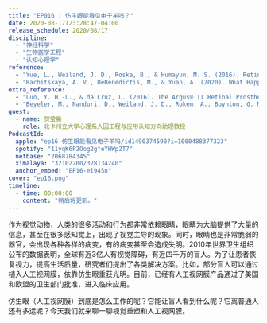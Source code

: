 ```yaml
---
title: "EP016 | 仿生眼能看见电子羊吗？"
date: 2020-08-17T23:28:47-04:00
release_schedule: 2020/08/17
discipline:
  - "神经科学"
  - "生物医学工程"
  - "认知心理学"
reference:
  - "Yue, L., Weiland, J. D., Roska, B., & Humayun, M. S. (2016). Retinal stimulation strategies to restore vision: Fundamentals and systems. Progress in Retinal and Eye Research. https://doi.org/10.1016/j.preteyeres.2016.05.002"
  - "Rachitskaya, A. V., DeBenedictis, M., & Yuan, A. (2020). What Happened to Retinal Prostheses? Retina, 40(5), 803–804. https://doi.org/10.1097/IAE.0000000000002818"
extra_reference:
  - "Luo, Y. H.-L., & da Cruz, L. (2016). The Argus® II Retinal Prosthesis System. Progress in Retinal and Eye Research, 50(4), 89–107. https://doi.org/10.1016/j.preteyeres.2015.09.003"
  - "Beyeler, M., Nanduri, D., Weiland, J. D., Rokem, A., Boynton, G. M., & Fine, I. (2019). A model of ganglion axon pathways accounts for percepts elicited by retinal implants. Scientific Reports, 9(1), 1–16. https://doi.org/10.1038/s41598-019-45416-4 "
guest:
  - name: 贺莹晨
    role: 北卡州立大学心理系人因工程与应用认知方向助理教授
PodcastId:
  apple: "ep16-仿生眼能看见电子羊吗/id1490374590?i=1000488377323"
  spotify: "11yqK6P2Oog2gfeYHWp2T7"
  netbase: "2068784345"
  ximalaya: "32102200/328134240"
  anchor_embed: "EP16-ei945n"
cover: "ep16.png"
timeline:
  - time: 00:00:00
    content: "稍后将更新。"
---
```

作为视觉动物，人类的很多活动和行为都非常依赖眼睛，眼睛为大脑提供了大量的信息，甚至在很多感知觉上，出现了视觉主导的现象。同时，眼睛也是非常脆弱的器官，会出现各种各样的病变，有的病变甚至会造成失明。2010年世界卫生组织公布的数据表明，全球有近3亿人有视觉障碍，有近四千万的盲人。为了让患者恢复视力，提高生活质量，研究者们提出了各类解决方案。比如，部分盲人可以通过植入人工视网膜，依靠仿生眼重获光明。目前，已经有人工视网膜产品通过了美国和欧盟的卫生部门批准，进入临床应用。

仿生眼（人工视网膜）到底是怎么工作的呢？它能让盲人看到什么呢？它离普通人还有多远呢？今天我们就来聊一聊视觉重塑和人工视网膜。
